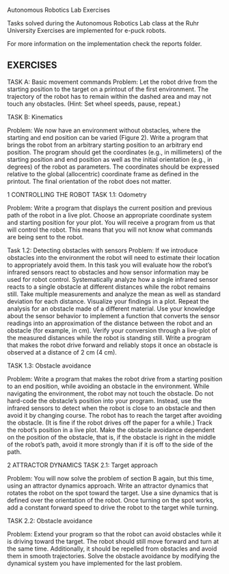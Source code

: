 
Autonomous Robotics Lab Exercises

Tasks solved during the Autonomous Robotics Lab class at the Ruhr University
Exercises are implemented for e-puck robots.

For more information on the implementation check the reports folder.

EXERCISES
-----------------------------------------

TASK A: Basic movement commands
Problem: Let the robot drive from the starting position to the target on a
printout of the first environment. The trajectory of the robot has
to remain within the dashed area and may not touch any obstacles. (Hint:
Set wheel speeds, pause, repeat.)

TASK B: Kinematics

Problem: We now have an environment without obstacles, where the starting and end position can be varied (Figure 2). Write a program that brings
the robot from an arbitrary starting position to an arbitrary end position.
The program should get the coordinates (e.g., in millimeters) of the starting
position and end position as well as the initial orientation (e.g., in degrees)
of the robot as parameters. The coordinates should be expressed relative to
the global (allocentric) coordinate frame as defined in the printout. The final
orientation of the robot does not matter.

1 CONTROLLING THE ROBOT
TASK 1.1: Odometry

Problem: Write a program that displays the current position and previous
path of the robot in a live plot. Choose an appropriate coordinate system
and starting position for your plot. You will receive a program from us that
will control the robot. This means that you will not know what commands
are being sent to the robot.

Task 1.2: Detecting obstacles with sensors
Problem: If we introduce obstacles into the environment the
robot will need to estimate their location to appropriately avoid them. In
this task you will evaluate how the robot’s infrared sensors react to obstacles
and how sensor information may be used for robot control. Systematically
analyze how a single infrared sensor reacts to a single obstacle at different
distances while the robot remains still. Take multiple measurements and
analyze the mean as well as standard deviation for each distance. Visualize
your findings in a plot. Repeat the analysis for an obstacle made of a different
material.
Use your knowledge about the sensor behavior to implement a function that
converts the sensor readings into an approximation of the distance between
the robot and an obstacle (for example, in cm). Verify your conversion
through a live-plot of the measured distances while the robot is standing
still. Write a program that makes the robot drive forward and reliably stops
it once an obstacle is observed at a distance of 2 cm (4 cm).

TASK 1.3: Obstacle avoidance

Problem: Write a program that makes the robot drive from a starting position
to an end position, while avoiding an obstacle in the environment. While navigating the
environment, the robot may not touch the obstacle. Do not hard-code the
obstacle’s position into your program. Instead, use the infrared sensors to
detect when the robot is close to an obstacle and then avoid it by changing
course. The robot has to reach the target after avoiding the obstacle. (It is
fine if the robot drives off the paper for a while.) Track the robot’s position
in a live plot.
Make the obstacle avoidance dependent on the position of the obstacle, that
is, if the obstacle is right in the middle of the robot’s path, avoid it more
strongly than if it is off to the side of the path.

2 ATTRACTOR DYNAMICS
TASK 2.1: Target approach

Problem: You will now solve the problem of section B again, but this time,
using an attractor dynamics approach.
Write an attractor dynamics that rotates the robot on the spot toward the
target. Use a sine dynamics that is defined over the orientation of the robot.
Once turning on the spot works, add a constant forward speed to drive the
robot to the target while turning.

TASK 2.2: Obstacle avoidance

Problem: Extend your program so that the robot can avoid obstacles while it
is driving toward the target. The robot should still move forward and turn at
the same time. Additionally, it should be repelled from obstacles and avoid
them in smooth trajectories. Solve the obstacle avoidance by modifying the
dynamical system you have implemented for the last problem.
